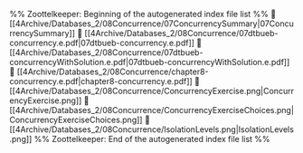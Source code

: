%% Zoottelkeeper: Beginning of the autogenerated index file list  %%
📄 [[4Archive/Databases_2/08Concurrence/07ConcurrencySummary|07ConcurrencySummary]]
📄 [[4Archive/Databases_2/08Concurrence/07dtbueb-concurrency.e.pdf|07dtbueb-concurrency.e.pdf]]
📄 [[4Archive/Databases_2/08Concurrence/07dtbueb-concurrencyWithSolution.e.pdf|07dtbueb-concurrencyWithSolution.e.pdf]]
📄 [[4Archive/Databases_2/08Concurrence/chapter8-concurrency.e.pdf|chapter8-concurrency.e.pdf]]
📄 [[4Archive/Databases_2/08Concurrence/ConcurrencyExercise.png|ConcurrencyExercise.png]]
📄 [[4Archive/Databases_2/08Concurrence/ConcurrencyExerciseChoices.png|ConcurrencyExerciseChoices.png]]
📄 [[4Archive/Databases_2/08Concurrence/IsolationLevels.png|IsolationLevels.png]]
%% Zoottelkeeper: End of the autogenerated index file list  %%
